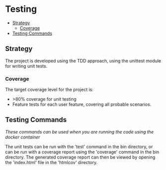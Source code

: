 Testing
=======================

<!-- vim-markdown-toc GitLab -->

* [Strategy](#strategy)
  * [Coverage](#coverage)
* [Testing Commands](#testing-commands)

<!-- vim-markdown-toc -->

## Strategy

The project is developed using the TDD approach, using the unittest module for writing unit tests.

### Coverage

The target coverage level for the project is:

- &gt;80% coverage for unit testing
- Feature tests for each user feature, covering all probable scenarios.


## Testing Commands
_These commands can be used when you are running the code using the docker container_ 

The unit tests can be run with the 'test' command in the bin directory, or can be run with a coverage report using the 'coverage' command in the bin directory. The generated coverage report can then be viewed by opening the 'index.html' file in the 'htmlcov' directory.